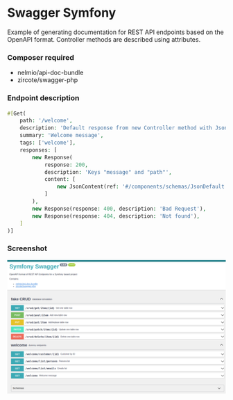# Swagger Symfony
Example of generating documentation for REST API endpoints based on the OpenAPI format. Controller methods are described using attributes.

### Composer required
- nelmio/api-doc-bundle
- zircote/swagger-php

### Endpoint description
```php
#[Get(
    path: '/welcome',
    description: 'Default response from new Controller method with JsonResponse',
    summary: 'Welcome message',
    tags: ['welcome'],
    responses: [
        new Response(
            response: 200,
            description: 'Keys "message" and "path"',
            content: [
                new JsonContent(ref: '#/components/schemas/JsonDefault')
            ]
        ),
        new Response(response: 400, description: 'Bad Request'),
        new Response(response: 404, description: 'Not found'),
    ]
)]
```

### Screenshot
![Screenshot](screen.png)
